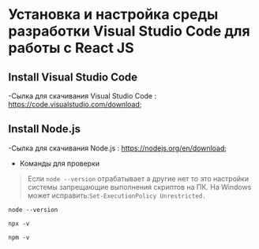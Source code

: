 # Установка и настройка среды разработки Visual Studio Code для работы с React JS

## Install Visual Studio Code
-Сылка для скачивания Visual Studio Code : https://code.visualstudio.com/download;
## Install Node.js
-Сылка для скачивания Node.js : https://nodejs.org/en/download;
- Команды для проверки 
 > Если `node --version` отрабатывает а другие нет то это настройки системы запрещающие выполнения скриптов на ПК. На Windows  может исправить:`Set-ExecutionPolicy Unrestricted.`

```
node --version
```
```
npx -v
```
```
npm -v
```